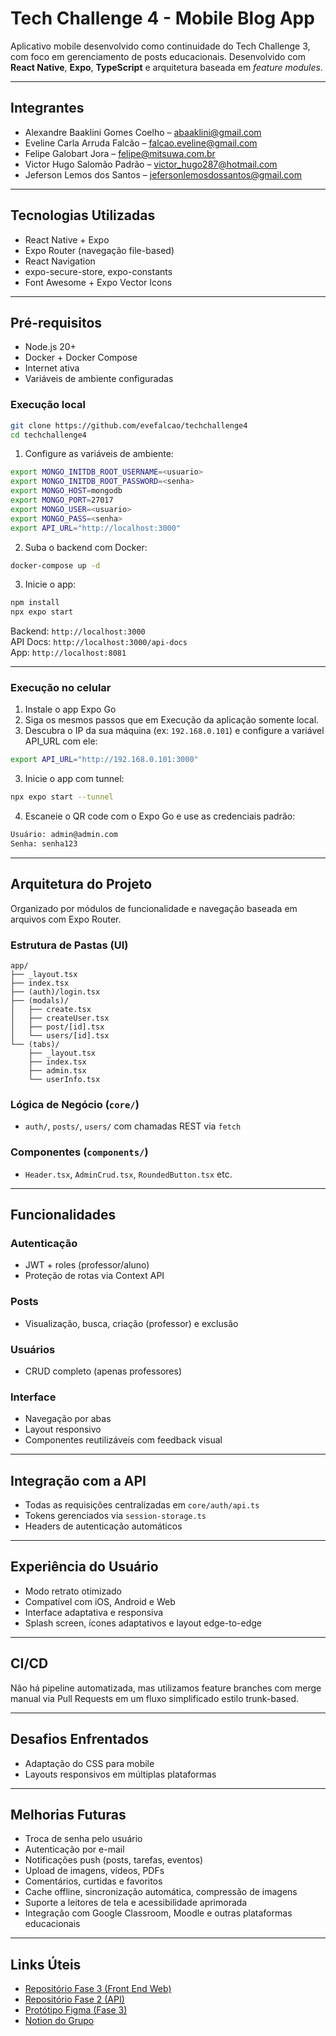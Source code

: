# Tech Challenge 4 - Mobile Blog App

Aplicativo mobile desenvolvido como continuidade do Tech Challenge 3, com foco em gerenciamento de posts educacionais. Desenvolvido com **React Native**, **Expo**, **TypeScript** e arquitetura baseada em *feature modules*.

---

## Integrantes

- Alexandre Baaklini Gomes Coelho – abaaklini@gmail.com  
- Eveline Carla Arruda Falcão – falcao.eveline@gmail.com  
- Felipe Galobart Jora – felipe@mitsuwa.com.br  
- Victor Hugo Salomão Padrão – victor_hugo287@hotmail.com  
- Jeferson Lemos dos Santos – jefersonlemosdossantos@gmail.com

---

## Tecnologias Utilizadas

- React Native + Expo
- Expo Router (navegação file-based)
- React Navigation
- expo-secure-store, expo-constants
- Font Awesome + Expo Vector Icons

---

## Pré-requisitos

- Node.js 20+
- Docker + Docker Compose
- Internet ativa
- Variáveis de ambiente configuradas

### Execução local

```bash
git clone https://github.com/evefalcao/techchallenge4
cd techchallenge4
```

1. Configure as variáveis de ambiente:

```bash
export MONGO_INITDB_ROOT_USERNAME=<usuario>
export MONGO_INITDB_ROOT_PASSWORD=<senha>
export MONGO_HOST=mongodb
export MONGO_PORT=27017
export MONGO_USER=<usuario>
export MONGO_PASS=<senha>
export API_URL="http://localhost:3000"
```

2. Suba o backend com Docker:

```bash
docker-compose up -d
```

3. Inicie o app:

```bash
npm install
npx expo start
```

Backend: `http://localhost:3000`  
API Docs: `http://localhost:3000/api-docs`  
App: `http://localhost:8081`  

---

### Execução no celular

1. Instale o app Expo Go  
2. Siga os mesmos passos que em Execução da aplicação somente local.
3. Descubra o IP da sua máquina (ex: `192.168.0.101`) e configure a variável API_URL com ele:

```bash
export API_URL="http://192.168.0.101:3000"
```

3. Inicie o app com tunnel:

```bash
npx expo start --tunnel
```

4. Escaneie o QR code com o Expo Go e use as credenciais padrão:

```txt
Usuário: admin@admin.com  
Senha: senha123
```

---

## Arquitetura do Projeto

Organizado por módulos de funcionalidade e navegação baseada em arquivos com Expo Router.

### Estrutura de Pastas (UI)

```
app/
├── _layout.tsx
├── index.tsx
├── (auth)/login.tsx
├── (modals)/
│   ├── create.tsx
│   ├── createUser.tsx
│   ├── post/[id].tsx
│   └── users/[id].tsx
└── (tabs)/
    ├── _layout.tsx
    ├── index.tsx
    ├── admin.tsx
    └── userInfo.tsx
```

### Lógica de Negócio (`core/`)
- `auth/`, `posts/`, `users/` com chamadas REST via `fetch`

### Componentes (`components/`)
- `Header.tsx`, `AdminCrud.tsx`, `RoundedButton.tsx` etc.

---

## Funcionalidades

### Autenticação
- JWT + roles (professor/aluno)
- Proteção de rotas via Context API

### Posts
- Visualização, busca, criação (professor) e exclusão

### Usuários
- CRUD completo (apenas professores)

### Interface
- Navegação por abas
- Layout responsivo
- Componentes reutilizáveis com feedback visual

---

## Integração com a API

- Todas as requisições centralizadas em `core/auth/api.ts`
- Tokens gerenciados via `session-storage.ts`
- Headers de autenticação automáticos

---

## Experiência do Usuário

- Modo retrato otimizado
- Compatível com iOS, Android e Web
- Interface adaptativa e responsiva
- Splash screen, ícones adaptativos e layout edge-to-edge

---

## CI/CD

Não há pipeline automatizada, mas utilizamos feature branches com merge manual via Pull Requests em um fluxo simplificado estilo trunk-based.

---

## Desafios Enfrentados

- Adaptação do CSS para mobile
- Layouts responsivos em múltiplas plataformas

---

## Melhorias Futuras

- Troca de senha pelo usuário
- Autenticação por e-mail
- Notificações push (posts, tarefas, eventos)
- Upload de imagens, vídeos, PDFs
- Comentários, curtidas e favoritos
- Cache offline, sincronização automática, compressão de imagens
- Suporte a leitores de tela e acessibilidade aprimorada
- Integração com Google Classroom, Moodle e outras plataformas educacionais

---

## Links Úteis
- [Repositório Fase 3 (Front End Web)](https://github.com/evefalcao/techchallenge3)
- [Repositório Fase 2 (API)](https://github.com/evefalcao/techchallenge2)
- [Protótipo Figma (Fase 3)](https://figma.com/...)
- [Notion do Grupo](https://notion.so/...)